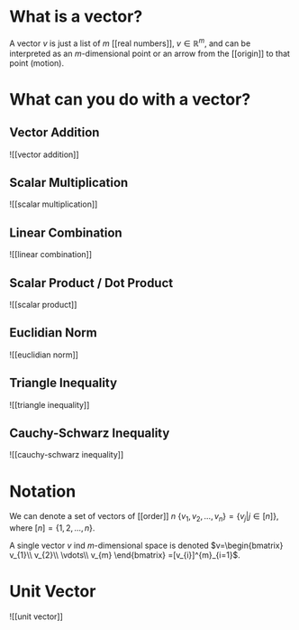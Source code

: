 # What is a vector?
A vector $v$ is just a list of $m$ [[real numbers]], $v \in \mathbb R^m$, and can be interpreted as an $m$-dimensional point or an arrow from the [[origin]] to that point (motion).



# What can you do with a vector?
## Vector Addition
![[vector addition]]

## Scalar Multiplication
![[scalar multiplication]]

## Linear Combination
![[linear combination]]


## Scalar Product / Dot Product
![[scalar product]]

## Euclidian Norm
![[euclidian norm]]

## Triangle Inequality
![[triangle inequality]]

## Cauchy-Schwarz Inequality
![[cauchy-schwarz inequality]]

# Notation
We can denote a set of vectors of [[order]] $n$ $\{v_{1}, v_{2}, \dots, v_{n}\} = \{v_{j} | j \in [n]\}$, where $[n] = \{1, 2, \dots, n\}$.

A single vector $v$ ind $m$-dimensional space is denoted $v=\begin{bmatrix} v_{1}\\ v_{2}\\ \vdots\\ v_{m} \end{bmatrix} =[v_{i}]^{m}_{i=1}$.



# Unit Vector
![[unit vector]]

